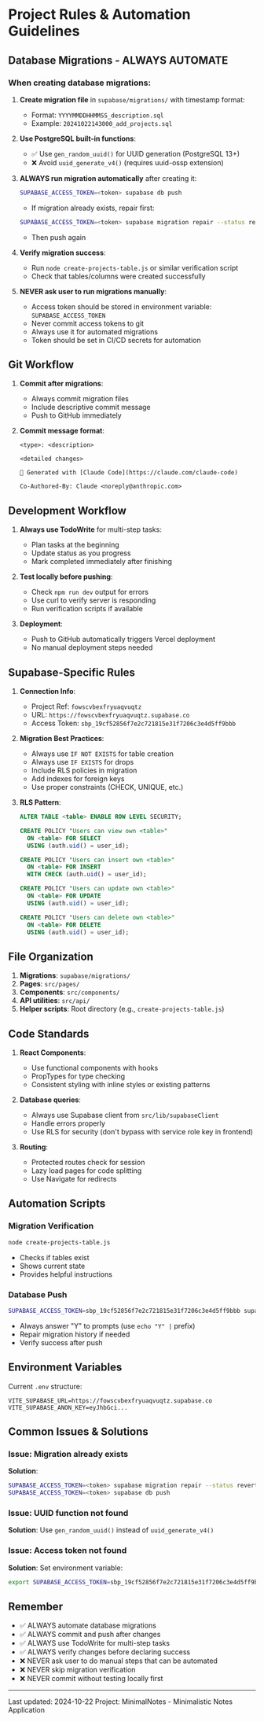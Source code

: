 # Project Rules & Automation Guidelines

## Database Migrations - ALWAYS AUTOMATE

### When creating database migrations:

1. **Create migration file** in `supabase/migrations/` with timestamp format:
   - Format: `YYYYMMDDHHMMSS_description.sql`
   - Example: `20241022143000_add_projects.sql`

2. **Use PostgreSQL built-in functions**:
   - ✅ Use `gen_random_uuid()` for UUID generation (PostgreSQL 13+)
   - ❌ Avoid `uuid_generate_v4()` (requires uuid-ossp extension)

3. **ALWAYS run migration automatically** after creating it:
   ```bash
   SUPABASE_ACCESS_TOKEN=<token> supabase db push
   ```
   - If migration already exists, repair first:
   ```bash
   SUPABASE_ACCESS_TOKEN=<token> supabase migration repair --status reverted <version>
   ```
   - Then push again

4. **Verify migration success**:
   - Run `node create-projects-table.js` or similar verification script
   - Check that tables/columns were created successfully

5. **NEVER ask user to run migrations manually**:
   - Access token should be stored in environment variable: `SUPABASE_ACCESS_TOKEN`
   - Never commit access tokens to git
   - Always use it for automated migrations
   - Token should be set in CI/CD secrets for automation

## Git Workflow

1. **Commit after migrations**:
   - Always commit migration files
   - Include descriptive commit message
   - Push to GitHub immediately

2. **Commit message format**:
   ```
   <type>: <description>

   <detailed changes>

   🤖 Generated with [Claude Code](https://claude.com/claude-code)

   Co-Authored-By: Claude <noreply@anthropic.com>
   ```

## Development Workflow

1. **Always use TodoWrite** for multi-step tasks:
   - Plan tasks at the beginning
   - Update status as you progress
   - Mark completed immediately after finishing

2. **Test locally before pushing**:
   - Check `npm run dev` output for errors
   - Use curl to verify server is responding
   - Run verification scripts if available

3. **Deployment**:
   - Push to GitHub automatically triggers Vercel deployment
   - No manual deployment steps needed

## Supabase-Specific Rules

1. **Connection Info**:
   - Project Ref: `fowscvbexfryuaqvuqtz`
   - URL: `https://fowscvbexfryuaqvuqtz.supabase.co`
   - Access Token: `sbp_19cf52856f7e2c721815e31f7206c3e4d5ff9bbb`

2. **Migration Best Practices**:
   - Always use `IF NOT EXISTS` for table creation
   - Always use `IF EXISTS` for drops
   - Include RLS policies in migration
   - Add indexes for foreign keys
   - Use proper constraints (CHECK, UNIQUE, etc.)

3. **RLS Pattern**:
   ```sql
   ALTER TABLE <table> ENABLE ROW LEVEL SECURITY;

   CREATE POLICY "Users can view own <table>"
     ON <table> FOR SELECT
     USING (auth.uid() = user_id);

   CREATE POLICY "Users can insert own <table>"
     ON <table> FOR INSERT
     WITH CHECK (auth.uid() = user_id);

   CREATE POLICY "Users can update own <table>"
     ON <table> FOR UPDATE
     USING (auth.uid() = user_id);

   CREATE POLICY "Users can delete own <table>"
     ON <table> FOR DELETE
     USING (auth.uid() = user_id);
   ```

## File Organization

1. **Migrations**: `supabase/migrations/`
2. **Pages**: `src/pages/`
3. **Components**: `src/components/`
4. **API utilities**: `src/api/`
5. **Helper scripts**: Root directory (e.g., `create-projects-table.js`)

## Code Standards

1. **React Components**:
   - Use functional components with hooks
   - PropTypes for type checking
   - Consistent styling with inline styles or existing patterns

2. **Database queries**:
   - Always use Supabase client from `src/lib/supabaseClient`
   - Handle errors properly
   - Use RLS for security (don't bypass with service role key in frontend)

3. **Routing**:
   - Protected routes check for session
   - Lazy load pages for code splitting
   - Use Navigate for redirects

## Automation Scripts

### Migration Verification
```bash
node create-projects-table.js
```
- Checks if tables exist
- Shows current state
- Provides helpful instructions

### Database Push
```bash
SUPABASE_ACCESS_TOKEN=sbp_19cf52856f7e2c721815e31f7206c3e4d5ff9bbb supabase db push
```
- Always answer "Y" to prompts (use `echo "Y" |` prefix)
- Repair migration history if needed
- Verify success after push

## Environment Variables

Current `.env` structure:
```
VITE_SUPABASE_URL=https://fowscvbexfryuaqvuqtz.supabase.co
VITE_SUPABASE_ANON_KEY=eyJhbGci...
```

## Common Issues & Solutions

### Issue: Migration already exists
**Solution**:
```bash
SUPABASE_ACCESS_TOKEN=<token> supabase migration repair --status reverted <version>
SUPABASE_ACCESS_TOKEN=<token> supabase db push
```

### Issue: UUID function not found
**Solution**: Use `gen_random_uuid()` instead of `uuid_generate_v4()`

### Issue: Access token not found
**Solution**: Set environment variable:
```bash
export SUPABASE_ACCESS_TOKEN=sbp_19cf52856f7e2c721815e31f7206c3e4d5ff9bbb
```

## Remember

- ✅ ALWAYS automate database migrations
- ✅ ALWAYS commit and push after changes
- ✅ ALWAYS use TodoWrite for multi-step tasks
- ✅ ALWAYS verify changes before declaring success
- ❌ NEVER ask user to do manual steps that can be automated
- ❌ NEVER skip migration verification
- ❌ NEVER commit without testing locally first

---

Last updated: 2024-10-22
Project: MinimalNotes - Minimalistic Notes Application
